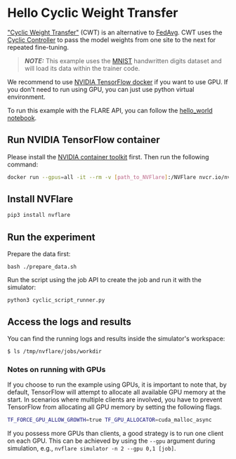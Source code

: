 # Hello Cyclic Weight Transfer

["Cyclic Weight Transfer"](https://pubmed.ncbi.nlm.nih.gov/29617797/
) (CWT) is an alternative to [FedAvg](https://arxiv.org/abs/1602.05629). CWT uses the [Cyclic Controller](https://nvflare.readthedocs.io/en/2.6/apidocs/nvflare.app_common.workflows.cyclic.html) to pass the model weights from one site to the next for repeated fine-tuning.

> **_NOTE:_** This example uses the [MNIST](http://yann.lecun.com/exdb/mnist/) handwritten digits dataset and will load its data within the trainer code.

We recommend to use [NVIDIA TensorFlow docker](https://catalog.ngc.nvidia.com/orgs/nvidia/containers/tensorflow) if you want to use GPU.
If you don't need to run using GPU, you can just use python virtual environment.

To run this example with the FLARE API, you can follow the [hello_world notebook](../hello_world.ipynb).

## Run NVIDIA TensorFlow container

Please install the [NVIDIA container toolkit](https://docs.nvidia.com/datacenter/cloud-native/container-toolkit/latest/install-guide.html) first.
Then run the following command:

```bash
docker run --gpus=all -it --rm -v [path_to_NVFlare]:/NVFlare nvcr.io/nvidia/tensorflow:xx.xx-tf2-py3
```

## Install NVFlare

```bash
pip3 install nvflare
```

## Run the experiment

Prepare the data first:

```
bash ./prepare_data.sh
```

Run the script using the job API to create the job and run it with the simulator:

```
python3 cyclic_script_runner.py
```

## Access the logs and results

You can find the running logs and results inside the simulator's workspace:

```bash
$ ls /tmp/nvflare/jobs/workdir
```

### Notes on running with GPUs

If you choose to run the example using GPUs, it is important to note that,
by default, TensorFlow will attempt to allocate all available GPU memory at the start.
In scenarios where multiple clients are involved, you have to prevent TensorFlow from allocating all GPU memory 
by setting the following flags.
```bash
TF_FORCE_GPU_ALLOW_GROWTH=true TF_GPU_ALLOCATOR=cuda_malloc_async
```

If you possess more GPUs than clients, a good strategy is to run one client on each GPU.
This can be achieved by using the `--gpu` argument during simulation, e.g., `nvflare simulator -n 2 --gpu 0,1 [job]`.
